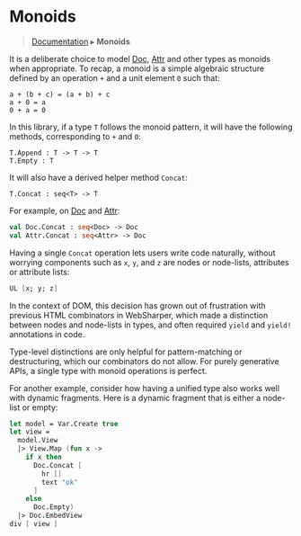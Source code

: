 # Monoids
> [Documentation](../README.md) ▸ **Monoids**

It is a deliberate choice to model [Doc](Doc.md), [Attr](Attr.md) and other types
as monoids when appropriate.  To recap, a monoid is a simple algebraic
structure defined by an operation `+` and a unit element `0` such that:

    a + (b + c) = (a + b) + c
    a + 0 = a
    0 + a = 0

In this library, if a type `T` follows the monoid pattern, it will have
the following methods, corresponding to `+` and `0`:

    T.Append : T -> T -> T
    T.Empty : T
    
It will also have a derived helper method `Concat`:

    T.Concat : seq<T> -> T

For example, on [Doc](Doc.md) and [Attr](Attr.md):

```fsharp
val Doc.Concat : seq<Doc> -> Doc
val Attr.Concat : seq<Attr> -> Doc
```

Having a single `Concat` operation lets users write code naturally,
without worrying components such as `x`, `y`, and `z` are nodes or
node-lists, attributes or attribute lists:

```fsharp
UL [x; y; z]
```

In the context of DOM, this decision has grown out of frustration with previous HTML
combinators in WebSharper, which made a distinction between nodes and
node-lists in types, and often required `yield` and `yield!`
annotations in code.

Type-level distinctions are only helpful for pattern-matching or
destructuring, which our combinators do not allow.  For purely
generative APIs, a single type with monoid operations is perfect.

For another example, consider how having a unified type also works
well with dynamic fragments.  Here is a dynamic fragment that is
either a node-list or empty:

```fsharp
let model = Var.Create true
let view =
  model.View
  |> View.Map (fun x ->
    if x then
      Doc.Concat [
        hr []
        text "ok"
      ]
    else
      Doc.Empty)
  |> Doc.EmbedView
div [ view ]
```

